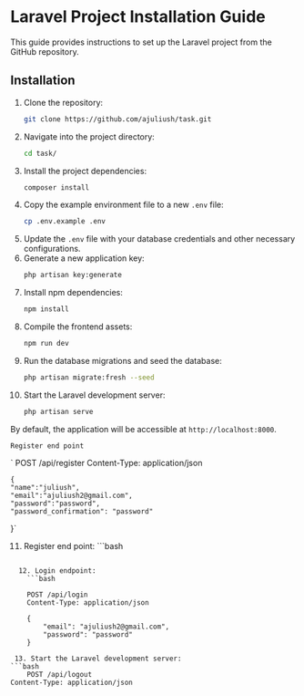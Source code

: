 # Laravel Project Installation Guide

This guide provides instructions to set up the Laravel project from the GitHub repository.

## Installation

1. Clone the repository:
    ```bash
    git clone https://github.com/ajuliush/task.git
    ```
2. Navigate into the project directory:
    ```bash
    cd task/
    ```
3. Install the project dependencies:
    ```bash
    composer install
    ```
4. Copy the example environment file to a new `.env` file:
    ```bash
    cp .env.example .env
    ```
5. Update the `.env` file with your database credentials and other necessary configurations.
6. Generate a new application key:
    ```bash
    php artisan key:generate
    ```
7. Install npm dependencies:
    ```bash
    npm install
    ```
8. Compile the frontend assets:
    ```bash
    npm run dev
    ```
9. Run the database migrations and seed the database:
    ```bash
    php artisan migrate:fresh --seed
    ```
10. Start the Laravel development server:
    ```bash
    php artisan serve
    ```

By default, the application will be accessible at `http://localhost:8000`.

`Register end point `


` POST /api/register
    Content-Type: application/json

    {
    "name":"juliush",
    "email":"ajuliush2@gmail.com",
    "password":"password",
    "password_confirmation": "password"
 }`



  11. Register end point:
    ```bash
    
```

  12. Login endpoint:
    ```bash

    POST /api/login
    Content-Type: application/json

    {
        "email": "ajuliush2@gmail.com",
        "password": "password"
    }
```
     13. Start the Laravel development server:
    ```bash
        POST /api/logout
    Content-Type: application/json

```
